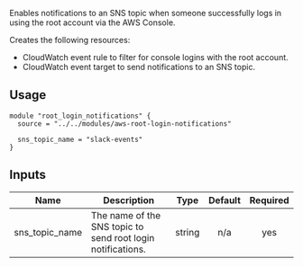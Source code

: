 <!-- BEGINNING OF PRE-COMMIT-TERRAFORM DOCS HOOK -->
Enables notifications to an SNS topic when someone successfully logs in using the root account via the AWS Console.

Creates the following resources:

* CloudWatch event rule to filter for console logins with the root account.
* CloudWatch event target to send notifications to an SNS topic.

## Usage

```hcl
module "root_login_notifications" {
  source = "../../modules/aws-root-login-notifications"

  sns_topic_name = "slack-events"
}
```

## Inputs

| Name | Description | Type | Default | Required |
|------|-------------|:----:|:-----:|:-----:|
| sns\_topic\_name | The name of the SNS topic to send root login notifications. | string | n/a | yes |

<!-- END OF PRE-COMMIT-TERRAFORM DOCS HOOK -->
